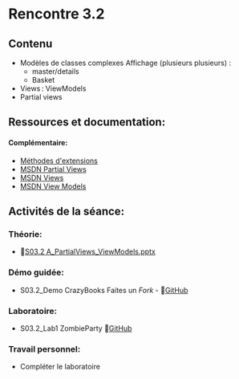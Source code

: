 # Rencontre 3.2

## Contenu
- Modèles de classes complexes Affichage (plusieurs plusieurs) :
  - master/details
  - Basket
- Views :  ViewModels 
- Partial views 

## Ressources et documentation: 

#### Complémentaire: 
- [Méthodes d'extensions](https://docs.microsoft.com/fr-ca/dotnet/csharp/programming-guide/classes-and-structs/extension-methods)
- [MSDN Partial Views](https://docs.microsoft.com/fr-ca/dotnet/framework/data/adonet/ef/language-reference/queries-in-linq-to-entities)
- [MSDN Views](https://docs.microsoft.com/en-us/aspnet/core/mvc/views/overview?view=aspnetcore-5.0)
- [MSDN View Models](https://docs.microsoft.com/en-us/aspnet/core/mvc/views/overview?view=aspnetcore-5.0#strongly-typed-data-viewmodel) 

## Activités de la séance: 
### Théorie:  
- 🔗[S03.2 A_PartialViews_ViewModels.pptx](https://cegepedouardmontpetit.sharepoint.com/:p:/r/sites/EDU-E23-420BW5EM-06139/Supports%20de%20cours/03.2%20Modeles%20complexes%20VM%20Partial/S03.2%20A_PartialViews_ViewModels.pptx?d=w26e0a820ec1147b0ad824b13aa3739b9&csf=1&web=1&e=m4V7kY)

### Démo guidée:
- S03.2_Demo CrazyBooks Faites un *Fork* - 🔗[GitHub](https://github.com/ProgWebTransFC/S03.2_Demo)
### Laboratoire: 
- S03.2_Lab1 ZombieParty 🔗[GitHub](https://github.com/ProgWebTransFC/S03.2_Demo)


### Travail personnel: 
- Compléter le laboratoire